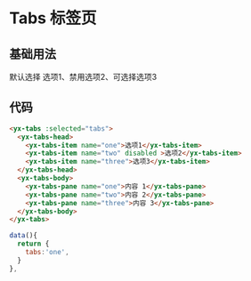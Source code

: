 # Tabs 标签页

## 基础用法

默认选择 选项1、禁用选项2、可选择选项3

<ClientOnly>
<tabs-demo></tabs-demo>
</ClientOnly>

## 代码

```html
<yx-tabs :selected="tabs">
  <yx-tabs-head>
    <yx-tabs-item name="one">选项1</yx-tabs-item>
    <yx-tabs-item name="two" disabled >选项2</yx-tabs-item>
    <yx-tabs-item name="three">选项3</yx-tabs-item>
  </yx-tabs-head>
  <yx-tabs-body>
    <yx-tabs-pane name="one">内容 1</yx-tabs-pane>
    <yx-tabs-pane name="two">内容 2</yx-tabs-pane>
    <yx-tabs-pane name="three">内容 3</yx-tabs-pane>
  </yx-tabs-body>
</yx-tabs>
```

```js
data(){
  return {
    tabs:'one',
  }
},
```